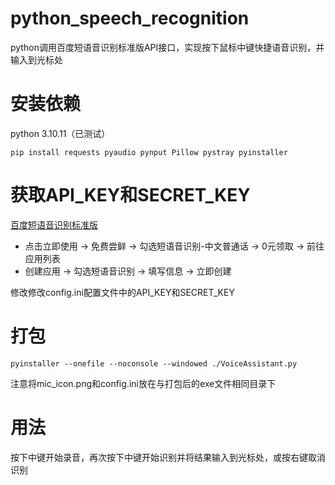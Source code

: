 # python_speech_recognition
python调用百度短语音识别标准版API接口，实现按下鼠标中键快捷语音识别，并输入到光标处
# 安装依赖
python 3.10.11（已测试）
```shell 
pip install requests pyaudio pynput Pillow pystray pyinstaller
```
# 获取API_KEY和SECRET_KEY
[百度短语音识别标准版](https://cloud.baidu.com/product/speech/asr)
- 点击立即使用 → 免费尝鲜 → 勾选短语音识别-中文普通话 → 0元领取 → 前往应用列表
- 创建应用 → 勾选短语音识别 → 填写信息 → 立即创建

修改修改config.ini配置文件中的API_KEY和SECRET_KEY
# 打包
```shell
pyinstaller --onefile --noconsole --windowed ./VoiceAssistant.py
```
注意将mic_icon.png和config.ini放在与打包后的exe文件相同目录下
# 用法
按下中键开始录音，再次按下中键开始识别并将结果输入到光标处，或按右键取消识别